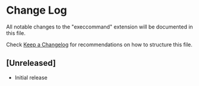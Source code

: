 # Change Log

All notable changes to the "execcommand" extension will be documented in this file.

Check [Keep a Changelog](http://keepachangelog.com/) for recommendations on how to structure this file.

## [Unreleased]

- Initial release